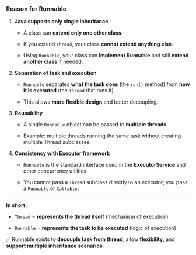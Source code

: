 ### **Reason for Runnable**

1. **Java supports only single inheritance**
    
    - A class can **extend only one other class**.
        
    - If you extend `Thread`, your class **cannot extend anything else**.
        
    - Using `Runnable`, your class can **implement Runnable** and still **extend another class** if needed.
        
2. **Separation of task and execution**
    
    - `Runnable` separates **what the task does** (the `run()` method) from **how it is executed** (the `Thread` that runs it).
        
    - This allows **more flexible design** and better decoupling.
        
3. **Reusability**
    
    - A single `Runnable` object can be passed to **multiple threads**.
        
    - Example: multiple threads running the same task without creating multiple Thread subclasses.
        
4. **Consistency with Executor framework**
    
    - `Runnable` is the standard interface used in the **ExecutorService** and other concurrency utilities.
        
    - You cannot pass a `Thread` subclass directly to an executor; you pass a `Runnable` or `Callable`.
        

---

**In short:**

- `Thread` = **represents the thread itself** (mechanism of execution)
    
- `Runnable` = **represents the task to be executed** (logic of execution)
    

✅ Runnable exists to **decouple task from thread**, allow **flexibility**, and **support multiple inheritance scenarios**.